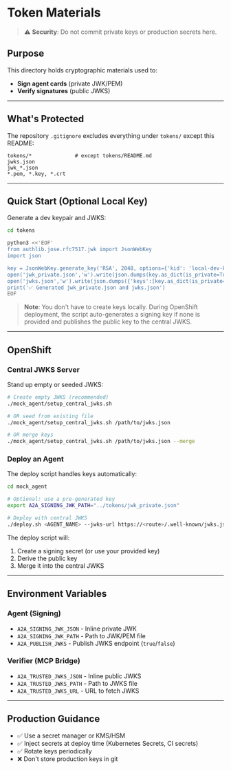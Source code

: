 # Token Materials

> ⚠️ **Security**: Do not commit private keys or production secrets here.

## Purpose

This directory holds cryptographic materials used to:
- **Sign agent cards** (private JWK/PEM)
- **Verify signatures** (public JWKS)

---

## What's Protected

The repository `.gitignore` excludes everything under `tokens/` except this README:

```
tokens/*              # except tokens/README.md
jwks.json
jwk_*.json
*.pem, *.key, *.crt
```

---

## Quick Start (Optional Local Key)

Generate a dev keypair and JWKS:

```bash
cd tokens

python3 <<'EOF'
from authlib.jose.rfc7517.jwk import JsonWebKey
import json

key = JsonWebKey.generate_key('RSA', 2048, options={'kid': 'local-dev-key', 'use': 'sig', 'alg': 'RS256'}, is_private=True)
open('jwk_private.json','w').write(json.dumps(key.as_dict(is_private=True), indent=2))
open('jwks.json','w').write(json.dumps({'keys':[key.as_dict(is_private=False)]}, indent=2))
print('✅ Generated jwk_private.json and jwks.json')
EOF
```

> **Note**: You don't have to create keys locally. During OpenShift deployment, the script auto-generates a signing key if none is provided and publishes the public key to the central JWKS.

---

## OpenShift

### Central JWKS Server

Stand up empty or seeded JWKS:

```bash
# Create empty JWKS (recommended)
./mock_agent/setup_central_jwks.sh

# OR seed from existing file
./mock_agent/setup_central_jwks.sh /path/to/jwks.json

# OR merge keys
./mock_agent/setup_central_jwks.sh /path/to/jwks.json --merge
```

### Deploy an Agent

The deploy script handles keys automatically:

```bash
cd mock_agent

# Optional: use a pre-generated key
export A2A_SIGNING_JWK_PATH="../tokens/jwk_private.json"

# Deploy with central JWKS
./deploy.sh <AGENT_NAME> --jwks-url https://<route>/.well-known/jwks.json
```

The deploy script will:
1. Create a signing secret (or use your provided key)
2. Derive the public key
3. Merge it into the central JWKS

---

## Environment Variables

### Agent (Signing)

- `A2A_SIGNING_JWK_JSON` - Inline private JWK
- `A2A_SIGNING_JWK_PATH` - Path to JWK/PEM file
- `A2A_PUBLISH_JWKS` - Publish JWKS endpoint (`true`/`false`)

### Verifier (MCP Bridge)

- `A2A_TRUSTED_JWKS_JSON` - Inline public JWKS
- `A2A_TRUSTED_JWKS_PATH` - Path to JWKS file
- `A2A_TRUSTED_JWKS_URL` - URL to fetch JWKS

---

## Production Guidance

- ✅ Use a secret manager or KMS/HSM
- ✅ Inject secrets at deploy time (Kubernetes Secrets, CI secrets)
- ✅ Rotate keys periodically
- ❌ Don't store production keys in git

